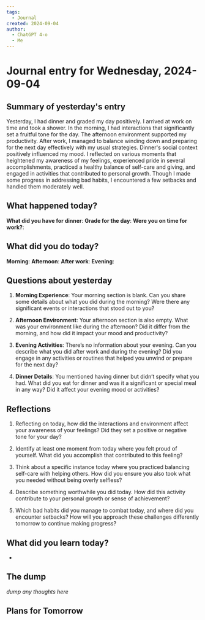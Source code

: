 ```yaml
---
tags:
  - Journal
created: 2024-09-04
author:
  - ChatGPT 4-o
  - Me
---
```

# Journal entry for Wednesday, 2024-09-04

## Summary of yesterday's entry

Yesterday, I had dinner and graded my day positively. I arrived at work on time and took a shower. In the morning, I had interactions that significantly set a fruitful tone for the day. The afternoon environment supported my productivity. After work, I managed to balance winding down and preparing for the next day effectively with my usual strategies. Dinner's social context positively influenced my mood. I reflected on various moments that heightened my awareness of my feelings, experienced pride in several accomplishments, practiced a healthy balance of self-care and giving, and engaged in activities that contributed to personal growth. Though I made some progress in addressing bad habits, I encountered a few setbacks and handled them moderately well.

## What happened today?

**What did you have for dinner**: 
**Grade for the day**: 
**Were you on time for work?**: 

## What did you do today?

**Morning**: 
**Afternoon**: 
**After work**: 
**Evening**: 

## Questions about yesterday

1. **Morning Experience**: Your morning section is blank. Can you share some details about what you did during the morning? Were there any significant events or interactions that stood out to you?

2. **Afternoon Environment**: Your afternoon section is also empty. What was your environment like during the afternoon? Did it differ from the morning, and how did it impact your mood and productivity?

3. **Evening Activities**: There’s no information about your evening. Can you describe what you did after work and during the evening? Did you engage in any activities or routines that helped you unwind or prepare for the next day?

4. **Dinner Details**: You mentioned having dinner but didn’t specify what you had. What did you eat for dinner and was it a significant or special meal in any way? Did it affect your evening mood or activities?

## Reflections

1. Reflecting on today, how did the interactions and environment affect your awareness of your feelings? Did they set a positive or negative tone for your day?
   
2. Identify at least one moment from today where you felt proud of yourself. What did you accomplish that contributed to this feeling?

3. Think about a specific instance today where you practiced balancing self-care with helping others. How did you ensure you also took what you needed without being overly selfless?

4. Describe something worthwhile you did today. How did this activity contribute to your personal growth or sense of achievement?

5. Which bad habits did you manage to combat today, and where did you encounter setbacks? How will you approach these challenges differently tomorrow to continue making progress?

## What did you learn today?

- 

## The dump
*dump any thoughts here*

## Plans for Tomorrow
